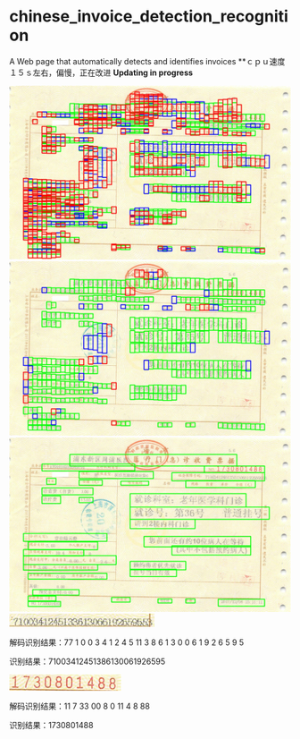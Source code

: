 # chinese_invoice_detection_recognition
A Web page that automatically detects and identifies invoices
**ｃｐｕ速度１５ｓ左右，偏慢，正在改进
**Updating in progress**

<img src="/image/2018_07_17_15_17_05.jpg" />
<img src="/image/2018_07_17_15_17_05_1.jpg"/>
<img src="/upload/result/crop_img/2018_07_17_15_17_05.jpg"/>

<img src="/upload/result/12.png"/>

解码识别结果：77  1  0  0  3  4  1 2   4  5 11 3  8  6  1  3  0  0  6  1  9  2  6  5  9  5

识别结果：71003412451386130061926595 

<img src="/upload/result/1.png"/>

解码识别结果：11   7    33   00    8    0    11    4    8    88

识别结果：1730801488 
